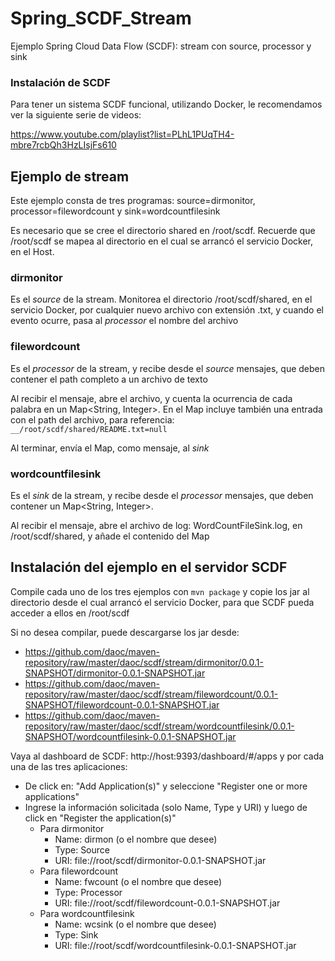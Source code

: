 # Spring_SCDF_Stream
Ejemplo Spring Cloud Data Flow (SCDF): stream con source, processor y sink

### Instalación de SCDF

Para tener un sistema SCDF funcional, utilizando Docker, le recomendamos ver la siguiente serie de videos:

https://www.youtube.com/playlist?list=PLhL1PUqTH4-mbre7rcbQh3HzLIsjFs610

## Ejemplo de stream

Este ejemplo consta de tres programas: source=dirmonitor, processor=filewordcount y sink=wordcountfilesink

Es necesario que se cree el directorio shared en /root/scdf. Recuerde que /root/scdf se mapea al directorio en el cual se arrancó el servicio Docker, en el Host.

### dirmonitor

Es el *source* de la stream. Monitorea el directorio /root/scdf/shared, en el servicio Docker, por cualquier nuevo archivo con extensión .txt, y cuando el evento ocurre, pasa al *processor* el nombre del archivo

### filewordcount

Es el *processor* de la stream, y recibe desde el *source* mensajes, que deben contener el path completo a un archivo de texto

Al recibir el mensaje, abre el archivo, y cuenta la ocurrencia de cada palabra en un Map<String, Integer>. En el Map incluye también una entrada con el path del archivo, para referencia: `__/root/scdf/shared/README.txt=null`

Al terminar, envía el Map, como mensaje, al *sink*

### wordcountfilesink

Es el *sink* de la stream, y recibe desde el *processor* mensajes, que deben contener un Map<String, Integer>.

Al recibir el mensaje, abre el archivo de log: WordCountFileSink.log, en /root/scdf/shared, y añade el contenido del Map

## Instalación del ejemplo en el servidor SCDF

Compile cada uno de los tres ejemplos con `mvn package` y copie los jar al directorio desde el cual arrancó el servicio Docker, para que SCDF pueda acceder a ellos en /root/scdf

Si no desea compilar, puede descargarse los jar desde:

- https://github.com/daoc/maven-repository/raw/master/daoc/scdf/stream/dirmonitor/0.0.1-SNAPSHOT/dirmonitor-0.0.1-SNAPSHOT.jar
- https://github.com/daoc/maven-repository/raw/master/daoc/scdf/stream/filewordcount/0.0.1-SNAPSHOT/filewordcount-0.0.1-SNAPSHOT.jar
- https://github.com/daoc/maven-repository/raw/master/daoc/scdf/stream/wordcountfilesink/0.0.1-SNAPSHOT/wordcountfilesink-0.0.1-SNAPSHOT.jar

Vaya al dashboard de SCDF: http://host:9393/dashboard/#/apps y por cada una de las tres aplicaciones:

- De click en: "Add Application(s)" y seleccione "Register one or more applications"
- Ingrese la información solicitada (solo Name, Type y URI) y luego de click en "Register the application(s)"
  - Para dirmonitor
    - Name: dirmon (o el nombre que desee)
    - Type: Source
    - URI: file://root/scdf/dirmonitor-0.0.1-SNAPSHOT.jar
  - Para filewordcount
    - Name: fwcount (o el nombre que desee)
    - Type: Processor
    - URI: file://root/scdf/filewordcount-0.0.1-SNAPSHOT.jar
  - Para wordcountfilesink
    - Name: wcsink (o el nombre que desee)
    - Type: Sink
    - URI: file://root/scdf/wordcountfilesink-0.0.1-SNAPSHOT.jar

